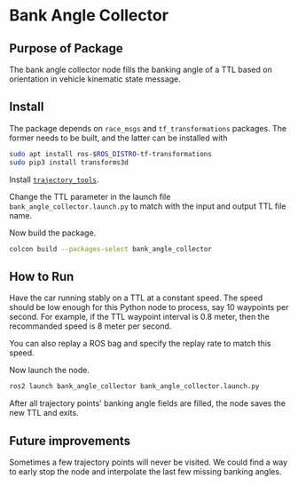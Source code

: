 # Bank Angle Collector

## Purpose of Package

The bank angle collector node fills the banking angle of a TTL based on orientation in vehicle kinematic state message.

## Install

The package depends on `race_msgs` and `tf_transformations` packages. The former needs to be built, and the latter can be installed with

```bash
sudo apt install ros-$ROS_DISTRO-tf-transformations
sudo pip3 install transforms3d
```

Install [`trajectory_tools`](https://github.com/HaoruXue/offline-trajectory-tools).

Change the TTL parameter in the launch file `bank_angle_collector.launch.py` to match with the input and output TTL file name.

Now build the package.

```bash
colcon build --packages-select bank_angle_collector
```

## How to Run

Have the car running stably on a TTL at a constant speed. The speed should be low enough for this Python node to process, say 10 waypoints per second. For example, if the TTL waypoint interval is 0.8 meter, then the recommanded speed is 8 meter per second.

You can also replay a ROS bag and specify the replay rate to match this speed.

Now launch the node.

```bash
ros2 launch bank_angle_collector bank_angle_collector.launch.py
```

After all trajectory points' banking angle fields are filled, the node saves the new TTL and exits.

## Future improvements

Sometimes a few trajectory points will never be visited. We could find a way to early stop the node and interpolate the last few missing banking angles.